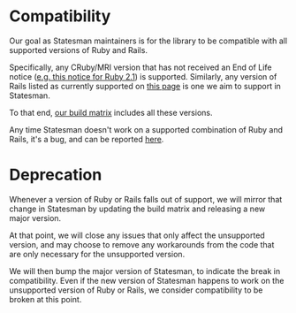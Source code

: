 # Compatibility

Our goal as Statesman maintainers is for the library to be compatible with all supported versions of Ruby and Rails.

Specifically, any CRuby/MRI version that has not received an End of Life notice ([e.g. this notice for Ruby 2.1](https://www.ruby-lang.org/en/news/2017/04/01/support-of-ruby-2-1-has-ended/)) is supported. Similarly, any version of Rails listed as currently supported on [this page](http://guides.rubyonrails.org/maintenance_policy.html) is one we aim to support in Statesman.

To that end, [our build matrix](../.circleci/config.yml) includes all these versions.

Any time Statesman doesn't work on a supported combination of Ruby and Rails, it's a bug, and can be reported [here](https://github.com/gocardless/statesman/issues).

# Deprecation

Whenever a version of Ruby or Rails falls out of support, we will mirror that change in Statesman by updating the build matrix and releasing a new major version.

At that point, we will close any issues that only affect the unsupported version, and may choose to remove any workarounds from the code that are only necessary for the unsupported version.

We will then bump the major version of Statesman, to indicate the break in compatibility. Even if the new version of Statesman happens to work on the unsupported version of Ruby or Rails, we consider compatibility to be broken at this point.
